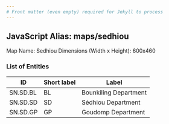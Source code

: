 ```yaml
---
# Front matter (even empty) required for Jekyll to process
---
```


## JavaScript Alias: maps/sedhiou

Map Name: Sedhiou
Dimensions (Width x Height): 600x460

### List of Entities

ID | Short label | Label
---|---|---|
SN.SD.BL|BL|Bounkiling Department
SN.SD.SD|SD|Sédhiou Department
SN.SD.GP|GP|Goudomp Department
